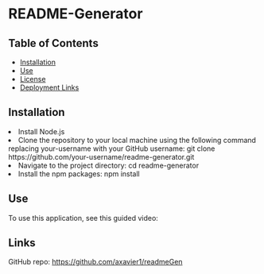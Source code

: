 # README-Generator

## Table of Contents

* [Installation](#installation)
* [Use](#use)
* [License](#license)
* [Deployment Links](#links)

## Installation

<li>Install Node.js</li>

<li>Clone the repository to your local machine using the following command replacing your-username with your GitHub username: git clone https://github.com/your-username/readme-generator.git</li>

<li>Navigate to the project directory: cd readme-generator</li>

<li>Install the npm packages: npm install</li>

## Use

To use this application, see this guided video: 

## Links

GitHub repo: https://github.com/axavier1/readmeGen